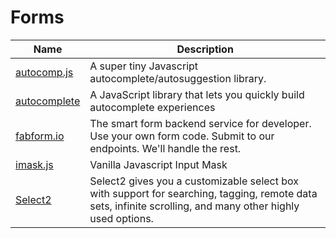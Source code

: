 # Forms

| Name | Description |
| --- | --- |
| [autocomp.js](https://github.com/knadh/autocomp.js) | A super tiny Javascript autocomplete/autosuggestion library. |
| [autocomplete](https://github.com/algolia/autocomplete) | A JavaScript library that lets you quickly build autocomplete experiences |
| [fabform.io](https://fabform.io/) | The smart form backend service for developer. Use your own form code. Submit to our endpoints. We'll handle the rest. |
| [imask.js](https://imask.js.org/) | Vanilla Javascript Input Mask |
| [Select2](https://select2.org/) | Select2 gives you a customizable select box with support for searching, tagging, remote data sets, infinite scrolling, and many other highly used options. |